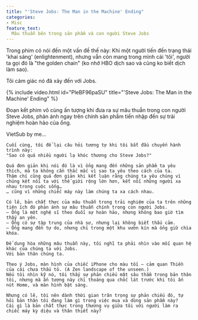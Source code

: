 ```yaml
---
title: "'Steve Jobs: The Man in the Machine' Ending"
categories:
- Misc
feature_text:
  Mâu thuẫn bên trong sản phẩm và con người Steve Jobs
---
```


Trong phim có nói đến một vấn đề thế này:
Khi một người tiến đến trạng thái 'khai sáng' (enlightenment), nhưng vẫn còn mang trong mình cái 'tôi', người ta gọi đó là "the golden chain" (ko nhớ HBO dịch sao và cũng ko biết dịch làm sao).

Tôi cảm giác nó đã xảy đến với Jobs.

<!-- more -->
{% include video.html id="PleBF96paSU" title="'Steve Jobs: The Man in the Machine' Ending" %}

Đoạn kết phim vô cùng ấn tượng khi đưa ra sự mâu thuẫn trong con người Steve Jobs, phản ánh ngay trên chính sản phẩm tiến nhập đến sự trải nghiệm hoàn hảo của ổng.

VietSub by me…

```
Cuối cùng, tôi để lại câu hỏi tương tự khi tôi bắt đầu chuyến hành trình này:
"Sao có quá nhiều người lạ khóc thương cho Steve Jobs?"

Quá đơn giản khi nói đó là vì ổng mang đến những sản phẩm ta yêu thích, mà ta không cần thắc mắc vì sao ta yêu theo cách của ta.
Thậm chí cũng quá đơn giản khi kết luận rằng chúng ta yêu chúng vì chúng kết nối ta với thế giới rộng lớn hơn, kết nối những người xa nhau trong cuộc sống…
… cũng vì những chiếc máy này làm chúng ta xa cách nhau.

Có lẽ, bản chất thực của mâu thuẫn trong trải nghiệm của ta trên những tiện ích đó phản ánh sự mâu thuẫn chính trong con người Jobs.
– Ổng là một nghệ sĩ theo đuổi sự hoàn hảo, nhưng không bao giờ tìm thấy an yên.
– Ổng có sự tập trung của nhà sư, nhưng lại không biết thấu cảm.
– Ổng mang đến tự do, nhưng chỉ trong một khu vườn kín mà ổng giữ chìa khóa.

Để dung hòa những mâu thuẫn này, tôi nghĩ ta phải nhìn vào mối quan hệ khác của chúng ta với Jobs.
Với bản thân chúng ta.

Theo ý Jobs, màn hình của chiếc iPhone cho màu tối – cảm quan Thiền của cái chưa thấu tỏ. (A Zen landscape of the unseen.)
Nếu tôi nhìn kỹ nó, tôi thấy sự phản chiếu mặt sâu thẳm trong bản thân tôi, nhưng mà ấn tượng này chỉ thoáng qua chốc lát trước khi tôi ấn nút Home, và màn hình bật sáng.

Nhưng có lẽ, tôi nên dành thời gian trân trọng sự phản chiếu đó, tự hỏi bản thân tôi đang làm gì trong việc mua và dùng sản phẩm này?
Cái gì là bản chất thực trong thương vụ giữa tôi với người làm ra chiếc máy kỳ diệu và thân thiết này?
```
